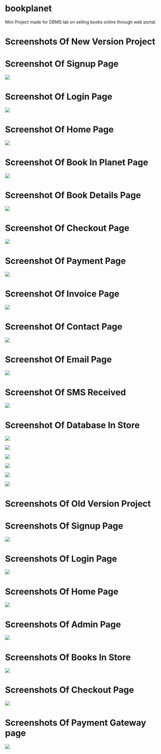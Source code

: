 # bookplanet
Mini Project made for DBMS lab on selling books online through web portal.

# Screenshots Of New Version Project

# Screenshot Of Signup Page
![](/screenshots/newversion/signup.png)
# Screenshot Of Login Page
![](/screenshots/newversion/login.png)
# Screenshot Of Home Page
![](/screenshots/newversion/home.png)
# Screenshot Of Book In Planet Page
![](/screenshots/newversion/books-in-planet.png)
# Screenshot Of Book Details Page
![](/screenshots/newversion/book-details.png)
# Screenshot Of Checkout Page
![](/screenshots/newversion/checkout.png)
# Screenshot Of Payment Page
![](/screenshots/newversion/payment.png)
# Screenshot Of Invoice Page
![](/screenshots/newversion/invoice.png)
# Screenshot Of Contact Page
![](/screenshots/newversion/contact.png)
# Screenshot Of Email Page
![](/screenshots/newversion/email.png)
# Screenshot Of SMS Received
![](/screenshots/newversion/sms.jpg)


# Screenshot Of Database In Store
![](/screenshots/newversion/books.png)

![](/screenshots/newversion/categories.png)

![](/screenshots/newversion/contact-response.png)

![](/screenshots/newversion/admin-cred.png)

![](/screenshots/newversion/subcategory.png)

![](/screenshots/newversion/users.png)




# Screenshots Of Old Version Project

# Screenshots Of Signup Page
![](/screenshots/oldversion/signup.png)
# Screenshots Of Login Page
![](/screenshots/oldversion/login.png)
# Screenshots Of Home Page
![](/screenshots/oldversion/home.png)
# Screenshots Of Admin Page
![](/screenshots/oldversion/admin.png)
# Screenshots Of Books In Store
![](/screenshots/oldversion/BOOKS.png)
# Screenshots Of Checkout Page
![](/screenshots/oldversion/checkout.png)
# Screenshots Of Payment Gateway page
![](/screenshots/oldversion/payment-gateway.png)
